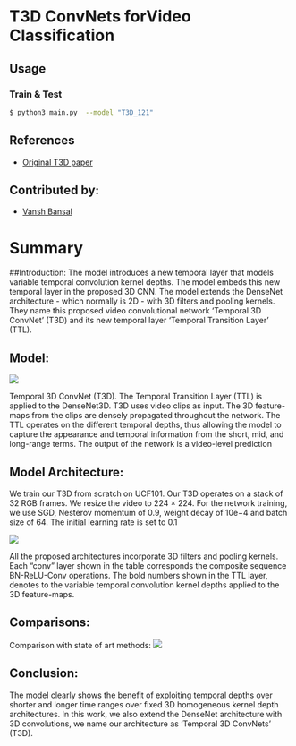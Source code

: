 # T3D ConvNets forVideo Classification

## Usage
### Train & Test
```bash
$ python3 main.py  --model "T3D_121" 
```

## References
* [Original T3D paper](https://arxiv.org/pdf/1711.08200.pdf)

## Contributed by:
* [Vansh Bansal](https://github.com/vanshbansal1505/)

# Summary

##Introduction:
The model introduces a new temporal layer that models variable temporal convolution kernel depths. The model embeds this new temporal layer in the proposed 3D CNN. The model extends
the DenseNet architecture - which normally is 2D - with 3D
filters and pooling kernels. They name this proposed video
convolutional network ‘Temporal 3D ConvNet’ (T3D) and
its new temporal layer ‘Temporal Transition Layer’ (TTL).

## Model:

<img src='https://d3i71xaburhd42.cloudfront.net/f5ce640bbb9d6417fd0853ed88a9e7b93d72910d/3-Figure1-1.png'>



Temporal 3D ConvNet (T3D). The Temporal Transition Layer (TTL) is applied to the DenseNet3D. T3D uses
video clips as input. The 3D feature-maps from the clips are densely propagated throughout the network. The TTL operates
on the different temporal depths, thus allowing the model to capture the appearance and temporal information from the short,
mid, and long-range terms. The output of the network is a video-level prediction

## Model Architecture:

We train our T3D from scratch
on UCF101. Our T3D operates on a stack of 32 RGB
frames. We resize the video to  224 × 224. For the network training, we use SGD, Nesterov momentum of 0.9, weight decay
of 10e−4
and batch size of 64. The initial learning rate is
set to 0.1

<img src ="https://d3i71xaburhd42.cloudfront.net/f5ce640bbb9d6417fd0853ed88a9e7b93d72910d/5-Table1-1.png">


All the proposed architectures incorporate 3D filters and pooling
kernels. Each “conv” layer shown in the table corresponds the composite sequence BN-ReLU-Conv operations. The bold
numbers shown in the TTL layer, denotes to the variable temporal convolution kernel depths applied to the 3D feature-maps.


## Comparisons:

Comparison with state of art methods:
<img src='https://d3i71xaburhd42.cloudfront.net/f5ce640bbb9d6417fd0853ed88a9e7b93d72910d/6-Table4-1.png'>

## Conclusion:
The model clearly shows the benefit of exploiting temporal depths over shorter and longer time ranges
over fixed 3D homogeneous kernel depth architectures. In
this work, we also extend the DenseNet architecture with
3D convolutions, we name our architecture as ‘Temporal
3D ConvNets’ (T3D).
